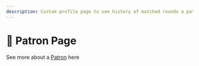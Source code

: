 ```yaml
---
description: Custom profile page to see history of matched rounds a patron has donated to
---
```


# 👔 Patron Page

See more about a [Patron](../../../user-guides/soon-personas/patrons.md) here

